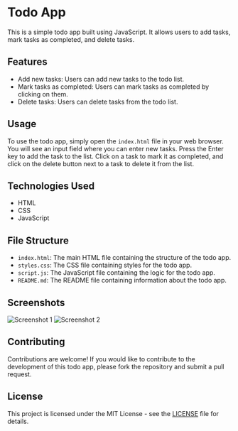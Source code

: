 # Todo App

This is a simple todo app built using JavaScript. It allows users to add tasks, mark tasks as completed, and delete tasks.

## Features

- Add new tasks: Users can add new tasks to the todo list.
- Mark tasks as completed: Users can mark tasks as completed by clicking on them.
- Delete tasks: Users can delete tasks from the todo list.

## Usage

To use the todo app, simply open the `index.html` file in your web browser. You will see an input field where you can enter new tasks. Press the Enter key to add the task to the list. Click on a task to mark it as completed, and click on the delete button next to a task to delete it from the list.

## Technologies Used

- HTML
- CSS
- JavaScript

## File Structure

- `index.html`: The main HTML file containing the structure of the todo app.
- `styles.css`: The CSS file containing styles for the todo app.
- `script.js`: The JavaScript file containing the logic for the todo app.
- `README.md`: The README file containing information about the todo app.

## Screenshots

![Screenshot 1]()
![Screenshot 2]()

## Contributing

Contributions are welcome! If you would like to contribute to the development of this todo app, please fork the repository and submit a pull request.

## License

This project is licensed under the MIT License - see the [LICENSE](LICENSE) file for details.

